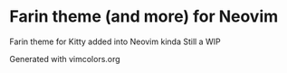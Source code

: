 # Farin theme (and more) for Neovim
Farin theme for Kitty added into Neovim kinda
Still a WIP

Generated with vimcolors.org
